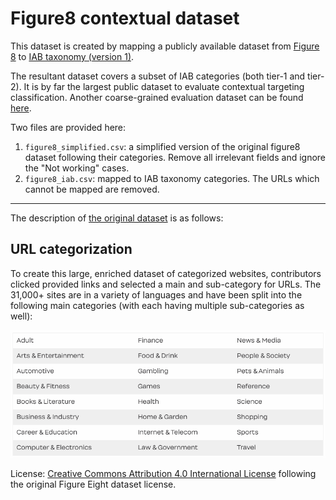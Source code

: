 # Figure8 contextual dataset

This dataset is created by mapping a publicly available dataset from [Figure 8](https://www.figure-eight.com/data-for-everyone/) to [IAB taxonomy (version 1)](https://www.iab.com/guidelines/iab-quality-assurance-guidelines-qag-taxonomy/).

The resultant dataset covers a subset of IAB categories (both tier-1 and tier-2). It is by far the largest public dataset to evaluate contextual targeting classification. Another coarse-grained evaluation dataset can be found [here](https://github.com/YipingNUS/nle-supplementary-dataset).

Two files are provided here:

1. `figure8_simplified.csv`: a simplified version of the original figure8 dataset following their categories. Remove all irrelevant fields and ignore the "Not working" cases. 
2. `figure8_iab.csv`: mapped to IAB taxonomy categories. The URLs which cannot be mapped are removed.
 
---

The description of [the original dataset](https://d1p17r2m4rzlbo.cloudfront.net/wp-content/uploads/2016/03/URL-categorization-DFE.csv) is as follows:

## URL categorization

To create this large, enriched dataset of categorized websites, contributors clicked provided links and selected a main and sub-category for URLs. The 31,000+ sites are in a variety of languages and have been split into the following main categories (with each having multiple sub-categories as well):

![summary](https://github.com/YipingNUS/figure8-contextual-dataset/blob/master/img/summary.png)

License: [Creative Commons Attribution 4.0 International License](https://creativecommons.org/licenses/by/4.0/) following the original Figure Eight dataset license.
